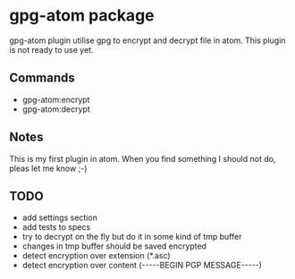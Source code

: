 # gpg-atom package

gpg-atom plugin utilise gpg to encrypt and decrypt file in atom.
This plugin is not ready to use yet.

## Commands
- gpg-atom:encrypt
- gpg-atom:decrypt

## Notes
This is my first plugin in atom. When you find something I should not do, pleas let me know ;-)

## TODO
- add settings section
- add tests to specs
- try to decrypt on the fly but do it in some kind of tmp buffer
- changes in tmp buffer should be saved encrypted
- detect encryption over extension (\*.asc)
- detect encryption over content (-----BEGIN PGP MESSAGE-----)
